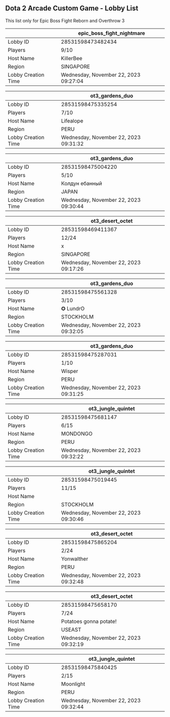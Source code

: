 ## Dota 2 Arcade Custom Game - Lobby List

This list only for Epic Boss Fight Reborn and Overthrow 3

|  | epic_boss_fight_nightmare |
| ------ | ------ |
| Lobby ID | 28531598473482434 |
| Players | 9/10 |
| Host Name | KillerBee |
| Region | SINGAPORE |
| Lobby Creation Time | Wednesday, November 22, 2023 09:27:04 |


|  | ot3_gardens_duo |
| ------ | ------ |
| Lobby ID | 28531598475335254 |
| Players | 7/10 |
| Host Name | Lifealope |
| Region | PERU |
| Lobby Creation Time | Wednesday, November 22, 2023 09:31:32 |


|  | ot3_gardens_duo |
| ------ | ------ |
| Lobby ID | 28531598475004220 |
| Players | 5/10 |
| Host Name | Колдун ебанный |
| Region | JAPAN |
| Lobby Creation Time | Wednesday, November 22, 2023 09:30:44 |


|  | ot3_desert_octet |
| ------ | ------ |
| Lobby ID | 28531598469411367 |
| Players | 12/24 |
| Host Name | x |
| Region | SINGAPORE |
| Lobby Creation Time | Wednesday, November 22, 2023 09:17:26 |


|  | ot3_gardens_duo |
| ------ | ------ |
| Lobby ID | 28531598475561328 |
| Players | 3/10 |
| Host Name | ✪ LundrO |
| Region | STOCKHOLM |
| Lobby Creation Time | Wednesday, November 22, 2023 09:32:05 |


|  | ot3_gardens_duo |
| ------ | ------ |
| Lobby ID | 28531598475287031 |
| Players | 1/10 |
| Host Name | Wisper |
| Region | PERU |
| Lobby Creation Time | Wednesday, November 22, 2023 09:31:25 |


|  | ot3_jungle_quintet |
| ------ | ------ |
| Lobby ID | 28531598475681147 |
| Players | 6/15 |
| Host Name | MONDONGO |
| Region | PERU |
| Lobby Creation Time | Wednesday, November 22, 2023 09:32:22 |


|  | ot3_jungle_quintet |
| ------ | ------ |
| Lobby ID | 28531598475019445 |
| Players | 11/15 |
| Host Name | |D|I|S|C|O| |P|O|T|A|T|O| |
| Region | STOCKHOLM |
| Lobby Creation Time | Wednesday, November 22, 2023 09:30:46 |


|  | ot3_desert_octet |
| ------ | ------ |
| Lobby ID | 28531598475865204 |
| Players | 2/24 |
| Host Name | Yonwalther |
| Region | PERU |
| Lobby Creation Time | Wednesday, November 22, 2023 09:32:48 |


|  | ot3_desert_octet |
| ------ | ------ |
| Lobby ID | 28531598475658170 |
| Players | 7/24 |
| Host Name | Potatoes gonna potate! |
| Region | USEAST |
| Lobby Creation Time | Wednesday, November 22, 2023 09:32:19 |


|  | ot3_jungle_quintet |
| ------ | ------ |
| Lobby ID | 28531598475840425 |
| Players | 2/15 |
| Host Name | Moonlight |
| Region | PERU |
| Lobby Creation Time | Wednesday, November 22, 2023 09:32:44 |


